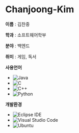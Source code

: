# Chanjoong-Kim

**이름** : 김찬중

**학과** : 소프트웨어학부

**분야** : 백엔드

**취미** : 게임, 독서

**사용언어**

- ![Java](https://img.shields.io/badge/Java-007396?style=for-the-badge&logo=java&logoColor=white)
- ![C](https://img.shields.io/badge/C-00599C?style=for-the-badge&logo=c&logoColor=white)
- ![C++](https://img.shields.io/badge/C++-00599C?style=flat-square&logo=C%2B%2B&logoColor=white)
- ![Python](https://img.shields.io/badge/Python-3776AB?style=for-the-badge&logo=python&logoColor=white)

**개발환경**

- ![Eclipse IDE](https://img.shields.io/badge/Eclipse%20IDE-2C2255.svg?&style=for-the-badge&logo=Eclipse%20IDE&logoColor=white)
- ![Visual Studio Code](https://img.shields.io/badge/Visual%20Studio%20Code-007ACC.svg?&style=for-the-badge&logo=Visual%20Studio%20Code&logoColor=white)
- ![Ubuntu](https://img.shields.io/badge/Ubuntu-E95420.svg?&style=for-the-badge&logo=Ubuntu&logoColor=white)
